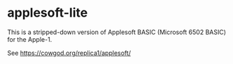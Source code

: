# applesoft-lite

This is a stripped-down version of Applesoft BASIC (Microsoft 6502 BASIC) for the Apple-1.

See https://cowgod.org/replica1/applesoft/
